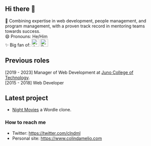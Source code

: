 ## Hi there 👋

🌱 Combining expertise in web development, people management, and program management, with a proven track record in mentoring teams towards success. <br>
😄 Pronouns: He/Him <br>
✨ Big fan of: <a href="https://developer.mozilla.org/en-US/docs/Web/JavaScript" target="_blank" rel="noreferrer"><img src="https://raw.githubusercontent.com/danielcranney/readme-generator/main/public/icons/skills/javascript-colored.svg" width="25" height="25" alt="JavaScript"/></a>
 <a href="https://reactjs.org/" target="_blank" rel="noreferrer"><img src="https://raw.githubusercontent.com/danielcranney/readme-generator/main/public/icons/skills/react-colored.svg" width="25" height="25" alt="React" /></a>

## Previous roles
[2019 - 2023] Manager of Web Development at [Juno College of Technology](https://junocollege.com/). <br>
[2015 - 2018] Web Developer


## Latest project
- [Night Movies](https://night-moves.netlify.app/) a Wordle clone.

### How to reach me
- Twitter: https://twitter.com/clndml
- Personal site: https://www.colindamelio.com
